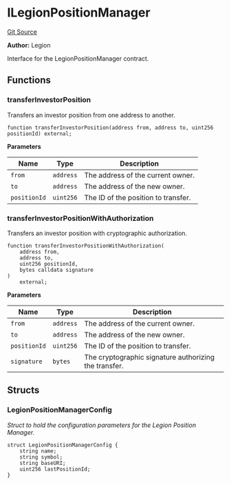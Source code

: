 # ILegionPositionManager
[Git Source](https://github.com/Legion-Team/legion-protocol-contracts/blob/76d9c4dea483beb3f4b747419db2d23fd27a8182/src/interfaces/position/ILegionPositionManager.sol)

**Author:**
Legion

Interface for the LegionPositionManager contract.


## Functions
### transferInvestorPosition

Transfers an investor position from one address to another.


```solidity
function transferInvestorPosition(address from, address to, uint256 positionId) external;
```
**Parameters**

|Name|Type|Description|
|----|----|-----------|
|`from`|`address`|The address of the current owner.|
|`to`|`address`|The address of the new owner.|
|`positionId`|`uint256`|The ID of the position to transfer.|


### transferInvestorPositionWithAuthorization

Transfers an investor position with cryptographic authorization.


```solidity
function transferInvestorPositionWithAuthorization(
    address from,
    address to,
    uint256 positionId,
    bytes calldata signature
)
    external;
```
**Parameters**

|Name|Type|Description|
|----|----|-----------|
|`from`|`address`|The address of the current owner.|
|`to`|`address`|The address of the new owner.|
|`positionId`|`uint256`|The ID of the position to transfer.|
|`signature`|`bytes`|The cryptographic signature authorizing the transfer.|


## Structs
### LegionPositionManagerConfig
*Struct to hold the configuration parameters for the Legion Position Manager.*


```solidity
struct LegionPositionManagerConfig {
    string name;
    string symbol;
    string baseURI;
    uint256 lastPositionId;
}
```

